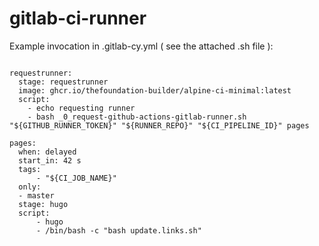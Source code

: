 # gitlab-ci-runner


Example invocation in .gitlab-cy.yml ( see the attached .sh file ):

```

requestrunner:
  stage: requestrunner
  image: ghcr.io/thefoundation-builder/alpine-ci-minimal:latest
  script: 
    - echo requesting runner
    - bash _0_request-github-actions-gitlab-runner.sh "${GITHUB_RUNNER_TOKEN}" "${RUNNER_REPO}" "${CI_PIPELINE_ID}" pages

pages:
  when: delayed
  start_in: 42 s
  tags:
      - "${CI_JOB_NAME}"
  only:
  - master
  stage: hugo
  script:
      - hugo
      - /bin/bash -c "bash update.links.sh"

```
